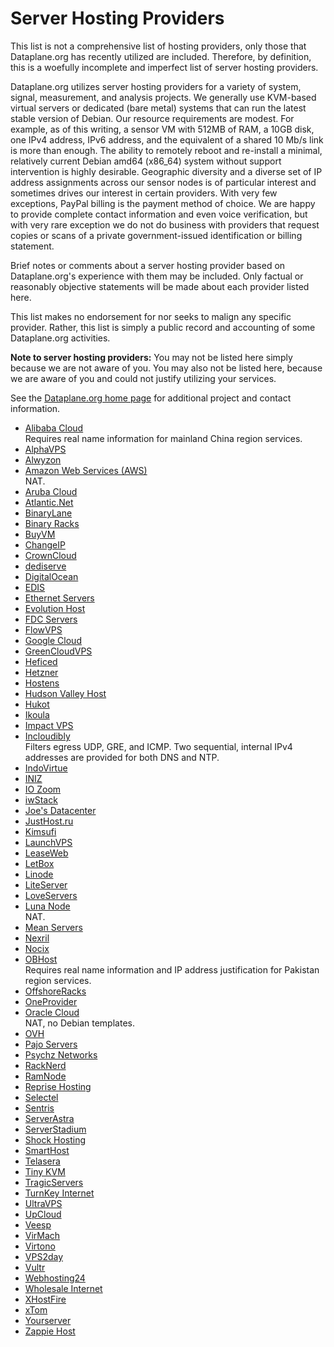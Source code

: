 # Server Hosting Providers

This list is not a comprehensive list of hosting providers, only those
that Dataplane.org has recently utilized are included.  Therefore, by
definition, this is a woefully incomplete and imperfect list of server
hosting providers.

Dataplane.org utilizes server hosting providers for a variety of system,
signal, measurement, and analysis projects.  We generally use KVM-based
virtual servers or dedicated (bare metal) systems that can run the
latest stable version of Debian.  Our resource requirements are modest.
For example, as of this writing, a sensor VM with 512MB of RAM, a 10GB
disk, one IPv4 address, IPv6 address, and the equivalent of a shared 10
Mb/s link is more than enough.  The ability to remotely reboot and
re-install a minimal, relatively current Debian amd64 (x86_64) system
without support intervention is highly desirable.  Geographic diversity
and a diverse set of IP address assignments across our sensor nodes is
of particular interest and sometimes drives our interest in certain
providers.  With very few exceptions, PayPal billing is the payment
method of choice.  We are happy to provide complete contact information
and even voice verification, but with very rare exception we do not do
business with providers that request copies or scans of a private
government-issued identification or billing statement.

Brief notes or comments about a server hosting provider based on
Dataplane.org's experience with them may be included.  Only factual or
reasonably objective statements will be made about each provider listed
here.

This list makes no endorsement for nor seeks to malign any specific
provider.  Rather, this list is simply a public record and accounting of
some Dataplane.org activities.

**Note to server hosting providers:** You may not be listed here simply
because we are not aware of you.  You may also not be listed here,
because we are aware of you and could not justify utilizing your
services.

See the [Dataplane.org home page](https://dataplane.org) for additional
project and contact information.

*   [Alibaba Cloud](https://intl.aliyun.com)  
    Requires real name information for mainland China region services.
*   [AlphaVPS](https://alphavps.bg)
*   [Alwyzon](https://www.alwyzon.com)
*   [Amazon Web Services (AWS)](https://aws.amazon.com)  
    NAT.
*   [Aruba Cloud](https://www.arubacloud.com)
*   [Atlantic.Net](https://atlantic.net)
*   [BinaryLane](https://www.binarylane.com.au)
*   [Binary Racks](https://www.binaryracks.com)
*   [BuyVM](https://buyvm.net)
*   [ChangeIP](https://www.changeip.com)
*   [CrownCloud](http://crowncloud.net)
*   [dediserve](https://www.dediserve.com)
*   [DigitalOcean](https://www.digitalocean.com)
*   [EDIS](https://www.edis.at)
*   [Ethernet Servers](https://www.ethernetservers.com)
*   [Evolution Host](https://evolution-host.com)
*   [FDC Servers](https://www.fdcservers.net)
*   [FlowVPS](https://flowvps.com)
*   [Google Cloud](https://cloud.google.com/)
*   [GreenCloudVPS](https://greencloudvps.com)
*   [Heficed](https://www.heficed.com)
*   [Hetzner](https://www.hetzner.com)
*   [Hostens](https://www.hostens.com)
*   [Hudson Valley Host](https://www.hudsonvalleyhost.com)
*   [Hukot](http://hukot.cz)
*   [Ikoula](https://www.ikoula.com)
*   [Impact VPS](http://impactvps.com)
*   [Incloudibly](https://incloudibly.net)  
    Filters egress UDP, GRE, and ICMP.  Two sequential, internal IPv4 addresses are provided for both DNS and NTP.
*   [IndoVirtue](https://indovirtue.com)
*   [INIZ](https://iniz.com)
*   [IO Zoom](https://www.iozoom.com)
*   [iwStack](http://iwstack.com)
*   [Joe's Datacenter](https://joesdatacenter.com)
*   [JustHost.ru](https://justhost.ru)
*   [Kimsufi](https://www.kimsufi.com)
*   [LaunchVPS](https://launchvps.com)
*   [LeaseWeb](https://www.leaseweb.com)
*   [LetBox](http://letbox.com)
*   [Linode](https://www.linode.com)
*   [LiteServer](https://www.liteserver.nl)
*   [LoveServers](https://loveservers.com)
*   [Luna Node](https://lunanode.com)   
    NAT.
*   [Mean Servers](https://www.meanservers.com)
*   [Nexril](//nexril.net)
*   [Nocix](https://www.nocix.net)
*   [OBHost](https://www.obhost.net)  
    Requires real name information and IP address justification for Pakistan region services.
*   [OffshoreRacks](https://www.offshoreracks.com)
*   [OneProvider](http://oneprovider.com)
*   [Oracle Cloud](https://cloud.oracle.com)  
    NAT, no Debian templates.
*   [OVH](https://www.ovh.com)
*   [Pajo Servers](https://pajo-servers.com)
*   [Psychz Networks](https://www.psychz.net)
*   [RackNerd](https://racknerd.com)
*   [RamNode](https://ramnode.com)
*   [Reprise Hosting](https://www.reprisehosting.com)
*   [Selectel](https://vds.selectel.ru/en)
*   [Sentris](http://sentris.com)
*   [ServerAstra](https://serverastra.com)
*   [ServerStadium](https://serverstadium.com)
*   [Shock Hosting](https://shockhosting.net)
*   [SmartHost](https://smarthost.net)
*   [Telasera](https://www.telasera.com)
*   [Tiny KVM](http://tinykvm.com)
*   [TragicServers](https://tragicservers.com)
*   [TurnKey Internet](https://turnkeyinternet.net)
*   [UltraVPS](http://www.ultravps.eu)
*   [UpCloud](https://upcloud.com)
*   [Veesp](https://veesp.com)
*   [VirMach](https://virmach.com)
*   [Virtono](https://www.virtono.com)
*   [VPS2day](https://www.vps2day.com)
*   [Vultr](https://www.vultr.com)
*   [Webhosting24](https://www.webhosting24.com)
*   [Wholesale Internet](https://www.wholesaleinternet.net)
*   [XHostFire](https://www.xhostfire.com)
*   [xTom](https://xtom.com)
*   [Yourserver](https://www.yourserver.se)
*   [Zappie Host](https://zappiehost.com/)
